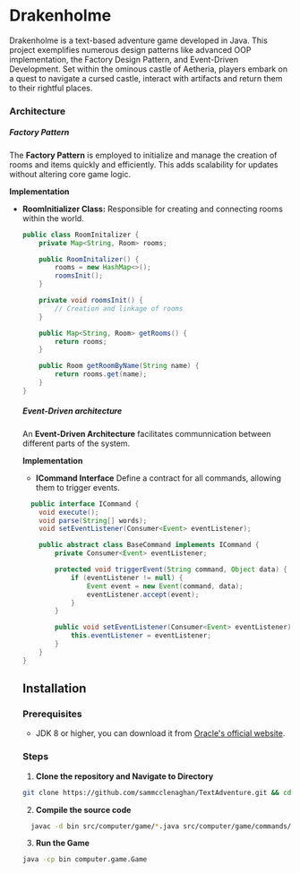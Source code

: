 # Drakenholme

Drakenholme is a text-based adventure game developed in Java. This project exemplifies numerous design patterns like advanced OOP implementation, the Factory Design Pattern, and Event-Driven Development. Set within the ominous castle of Aetheria, players embark on a quest to navigate a cursed castle, interact with artifacts and return them to their rightful places.

### Architecture

##### Factory Pattern
The **Factory Pattern** is employed to initialize and manage the creation of rooms and items quickly and efficiently. This adds scalability for updates without altering core game logic.

**Implementation**
- **RoomInitializer Class:** Responsible for creating and connecting rooms within the world.

  ```java
  public class RoomInitalizer {
      private Map<String, Room> rooms;

      public RoomInitalizer() {
          rooms = new HashMap<>();
          roomsInit();
      }

      private void roomsInit() {
          // Creation and linkage of rooms
      }

      public Map<String, Room> getRooms() {
          return rooms;
      }

      public Room getRoomByName(String name) {
          return rooms.get(name);
      }
  }
  ```

  ##### Event-Driven architecture

  An **Event-Driven Architecture** facilitates communnication between different parts of the system.

  **Implementation**

  - **ICommand Interface** Define a contract for all commands, allowing them to trigger events.
  
  ```java
    public interface ICommand {
      void execute();
      void parse(String[] words);
      void setEventListener(Consumer<Event> eventListener);

      public abstract class BaseCommand implements ICommand {
          private Consumer<Event> eventListener;

          protected void triggerEvent(String command, Object data) {
              if (eventListener != null) {
                  Event event = new Event(command, data);
                  eventListener.accept(event);
              }
          }

          public void setEventListener(Consumer<Event> eventListener) {
              this.eventListener = eventListener;
          }
      }
  }
  ```

  ## Installation
  ### Prerequisites
  - JDK 8 or higher, you can download it from [Oracle's official website](https://www.oracle.com/java/technologies/javase-jdk11-downloads.html).

  ### Steps

  1. **Clone the repository and Navigate to Directory**
  ```sh
  git clone https://github.com/sammcclenaghan/TextAdventure.git && cd TextAdventure
  ```

  2. **Compile the source code**
  ```sh
    javac -d bin src/computer/game/*.java src/computer/game/commands/*.java src/computer/game/gameobjects/*.java
  ```

  3. **Run the Game**
    ```sh
    java -cp bin computer.game.Game
    ```
